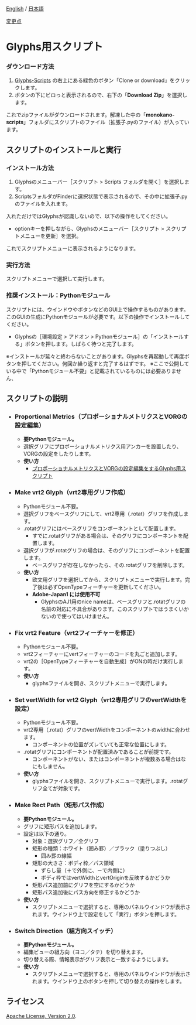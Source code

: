 [English](https://github.com/monokano/Glyphs-Scripts) / [日本語](README-JP.md)

[変更点](Changes-JP.md)


# Glyphs用スクリプト

### ダウンロード方法
1. [Glyphs-Scripts](https://github.com/monokano/Glyphs-Scripts) の右上にある緑色のボタン「Clone or download」をクリックします。
2. ボタンの下にビロっと表示されるので、右下の「**Download Zip**」を選択します。

これでzipファイルがダウンロードされます。解凍した中の「**monokano-scripts**」フォルダにスクリプトのファイル（拡張子.pyのファイル）が入っています。


## スクリプトのインストールと実行


### インストール方法
1. Glyphsのメニューバー［スクリプト > Scripts フォルダを開く］を選択します。
2. ScriptsフォルダがFinderに選択状態で表示されるので、その中に拡張子.pyのファイルを入れます。

入れただけではGlyphsが認識しないので、以下の操作をしてください。

* optionキーを押しながら、Glyphsのメニューバー［スクリプト > スクリプトメニューを更新］を選択。

これでスクリプトメニューに表示されるようになります。


### 実行方法
スクリプトメニューで選択して実行します。


### 推奨インストール：Pythonモジュール
スクリプトには、ウインドウやボタンなどのGUI上で操作するものがあります。このGUIの生成にPythonモジュールが必要です。以下の操作でインストールしてください。

* Glyphsの［環境設定 > アドオン > Pythonモジュール］の「インストールする」ボタンを押します。しばらく待つと完了します。

※インストールが延々と終わらないことがあります。Glyphsを再起動して再度ボタンを押してください。何回か繰り返すと完了するはずです。
※ここで公開している中で「Pythonモジュール不要」と記載されているものには必要ありません、

## スクリプトの説明

* ### Proportional Metrics（プロポーショナルメトリクスとVORGの設定編集）
  * **要Pythonモジュール。**
  * 選択グリフにプロポーショナルメトリクス用アンカーを設置したり、VORGの設定をしたりします。
  * **使い方**
  	* [プロポーショナルメトリクスとVORGの設定編集をするGlyphs用スクリプト](https://tama-san.com/glyphs-script-palt-vpal-vorg/) 

* ### Make vrt2 Glyph（vrt2専用グリフ作成）
  * Pythonモジュール不要。
  * 選択グリフをベースグリフにして、vrt2専用（.rotat）グリフを作成します。
  * .rotatグリフにはベースグリフをコンポーネントとして配置します。
    * すでに.rotatグリフがある場合は、そのグリフにコンポーネントを配置します。
  * 選択グリフが.rotatグリフの場合は、そのグリフにコンポーネントを配置します。
    * ベースグリフが存在しなかったら、その.rotatグリフを削除します。
  * **使い方**
      * 欧文用グリフを選択してから、スクリプトメニューで実行します。完了後は必ずOpenTypeフィーチャーを更新してください。
    * **Adobe-Japan1 には使用不可**
      * GlyphsのAJ1用のnice nameは、ベースグリフと.rotatグリフの名前の対応に不具合があります。このスクリプトではうまくいかないので使ってはいけません。

* ### Fix vrt2 Feature（vrt2フィーチャーを修正）
  * Pythonモジュール不要。
  * vrt2フィーチャーにvertフィーチャーのコードを丸ごと追加します。
  * vrt2の［OpenTypeフィーチャーを自動生成］がONの時だけ実行します。
  * **使い方**
      * glyphsファイルを開き、スクリプトメニューで実行します。

* ### Set vertWidth for vrt2 Glyph（vrt2専用グリフのvertWidthを設定）
  * Pythonモジュール不要。
  * vrt2専用（.rotat）グリフのvertWidthをコンポーネントのwidthに合わせます。
      * コンポーネントの位置がズレていても正常な位置にします。
  * .rotatグリフにコンポーネントが配置済みであることが前提です。
      * コンポーネントがない、またはコンポーネントが複数ある場合はなにもしません。
  * **使い方**
      * glyphsファイルを開き、スクリプトメニューで実行します。.rotatグリフ全てが対象です。

* ### Make Rect Path（矩形パス作成）
  * **要Pythonモジュール。**
  * グリフに矩形パスを追加します。
  * 設定は以下の通り。
      * 対象：選択グリフ／全グリフ
      * 矩形の種類：ホワイト（囲み罫）／ブラック（塗りつぶし）
         * 囲み罫の線幅
      * 矩形の大きさ：ボディ枠／パス領域
         * ずらし量（＋で外側に、－で内側に）
         * ボディ枠ではvertWidthとvertOriginを反映するかどうか
      * 矩形パス追加前にグリフを空にするかどうか
      * 矩形パス追加後にパス方向を修正するかどうか
  * **使い方**
      * スクリプトメニューで選択すると、専用のパネルウインドウが表示されます。ウインドウ上で設定をして「実行」ボタンを押します。

* ### Switch Direction（組方向スイッチ）
  * **要Pythonモジュール。**
  * 編集ビューの組方向（ヨコ／タテ）を切り替えます。
  * 切り替える際、情報表示がグリフ表示と一致するようにします。
  * **使い方**
      * スクリプトメニューで選択すると、専用のパネルウインドウが表示されます。ウインドウ上のボタンを押して切り替えの操作をします。


## ライセンス

 [Apache License, Version 2.0](http://www.apache.org/licenses/LICENSE-2.0).